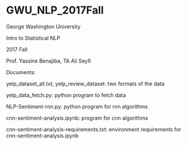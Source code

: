 # GWU_NLP_2017Fall

George Washington University

Intro to Statistical NLP

2017 Fall

Prof. Yassine Benajiba, TA  Ali Seyfi



Documents:

yelp_dataset_all.txt, yelp_review_dataset: two formats of the data

yelp_data_fetch.py: python program to fetch data

NLP-Sentiment-rnn.py: python program for rnn algorithms

cnn-sentiment-analysis.ipynb: program for cnn algorithms

cnn-sentiment-analysis-requirements.txt: environment requirements for cnn-sentiment-analysis.ipynb

